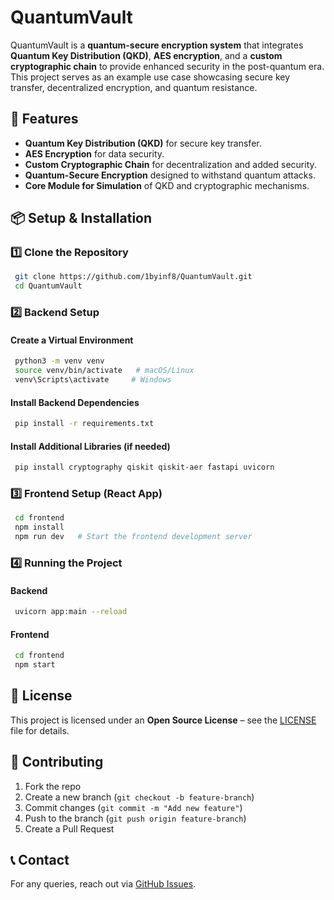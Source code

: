 # QuantumVault

QuantumVault is a **quantum-secure encryption system** that integrates **Quantum Key Distribution (QKD)**, **AES encryption**, and a **custom cryptographic chain** to provide enhanced security in the post-quantum era. This project serves as an example use case showcasing secure key transfer, decentralized encryption, and quantum resistance.

## 🚀 Features
- **Quantum Key Distribution (QKD)** for secure key transfer.
- **AES Encryption** for data security.
- **Custom Cryptographic Chain** for decentralization and added security.
- **Quantum-Secure Encryption** designed to withstand quantum attacks.
- **Core Module for Simulation** of QKD and cryptographic mechanisms.

## 📦 Setup & Installation

### **1️⃣ Clone the Repository**
```sh
 git clone https://github.com/1byinf8/QuantumVault.git
 cd QuantumVault
```

### **2️⃣ Backend Setup**
#### **Create a Virtual Environment**
```sh
 python3 -m venv venv
 source venv/bin/activate   # macOS/Linux
 venv\Scripts\activate     # Windows
```

#### **Install Backend Dependencies**
```sh
 pip install -r requirements.txt
```

#### **Install Additional Libraries (if needed)**
```sh
 pip install cryptography qiskit qiskit-aer fastapi uvicorn
```

### **3️⃣ Frontend Setup (React App)**
```sh
 cd frontend
 npm install
 npm run dev   # Start the frontend development server
```

### **4️⃣ Running the Project**
#### **Backend**
```sh
 uvicorn app:main --reload
```

#### **Frontend**
```sh
 cd frontend
 npm start
```

## 📜 License
This project is licensed under an **Open Source License** – see the [LICENSE](LICENSE) file for details.

## 🤝 Contributing
1. Fork the repo
2. Create a new branch (`git checkout -b feature-branch`)
3. Commit changes (`git commit -m "Add new feature"`)
4. Push to the branch (`git push origin feature-branch`)
5. Create a Pull Request

## 📞 Contact
For any queries, reach out via [GitHub Issues](https://github.com/1byinf8/QuantumVault/issues).

